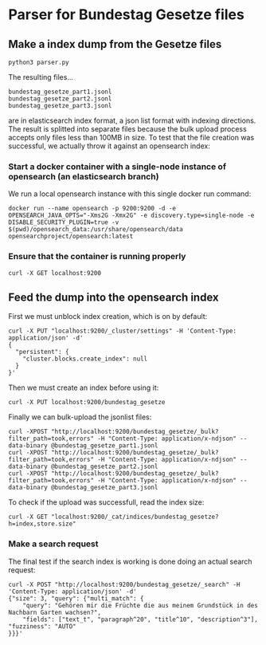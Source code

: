 # Parser for Bundestag Gesetze files

## Make a index dump from the Gesetze files
```
python3 parser.py
```

The resulting files...
```
bundestag_gesetze_part1.jsonl
bundestag_gesetze_part2.jsonl
bundestag_gesetze_part3.jsonl
```
are in elasticsearch index format, a json list format with indexing directions.
The result is splitted into separate files because the bulk upload process accepts only files less than 100MB in size.
To test that the file creation was successful, we actually throw it against an opensearch index:

### Start a docker container with a single-node instance of opensearch (an elasticsearch branch)

We run a local opensearch instance with this single docker run command:
```
docker run --name opensearch -p 9200:9200 -d -e OPENSEARCH_JAVA_OPTS="-Xms2G -Xmx2G" -e discovery.type=single-node -e DISABLE_SECURITY_PLUGIN=true -v $(pwd)/opensearch_data:/usr/share/opensearch/data opensearchproject/opensearch:latest
```

### Ensure that the container is running properly
```
curl -X GET localhost:9200
```

## Feed the dump into the opensearch index

First we must unblock index creation, which is on by default:
```
curl -X PUT "localhost:9200/_cluster/settings" -H 'Content-Type: application/json' -d'
{
  "persistent": {
    "cluster.blocks.create_index": null
  }
}'
```

Then we must create an index before using it:
```
curl -X PUT localhost:9200/bundestag_gesetze
```

Finally we can bulk-upload the jsonlist files:
```
curl -XPOST "http://localhost:9200/bundestag_gesetze/_bulk?filter_path=took,errors" -H "Content-Type: application/x-ndjson" --data-binary @bundestag_gesetze_part1.jsonl
curl -XPOST "http://localhost:9200/bundestag_gesetze/_bulk?filter_path=took,errors" -H "Content-Type: application/x-ndjson" --data-binary @bundestag_gesetze_part2.jsonl
curl -XPOST "http://localhost:9200/bundestag_gesetze/_bulk?filter_path=took,errors" -H "Content-Type: application/x-ndjson" --data-binary @bundestag_gesetze_part3.jsonl
```

To check if the upload was successfull, read the index size:
```
curl -X GET "localhost:9200/_cat/indices/bundestag_gesetze?h=index,store.size"
```

### Make a search request
The final test if the search index is working is done doing an actual search request:
```
curl -X POST "http://localhost:9200/bundestag_gesetze/_search" -H 'Content-Type: application/json' -d'
{"size": 3, "query": {"multi_match": {
    "query": "Gehören mir die Früchte die aus meinem Grundstück in des Nachbarn Garten wachsen?",
    "fields": ["text_t", "paragraph^20", "title^10", "description^3"], "fuzziness": "AUTO"
}}}'
```


